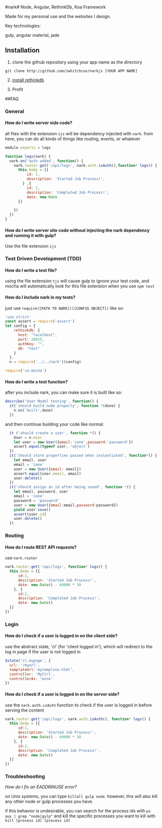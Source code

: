 #nark#
Node, Angular, RethinkDb, Koa Framework

Made for my personal use and the websites I design.

Key technologies:

gulp, angular material, jade

## Installation

1. clone the github repository using your app name as the directory

```shell
git clone http://github.com/zwhitchcox/narkjs [YOUR APP NAME]
```

2. [install rethinkdb](https://www.rethinkdb.com/docs/install/)

3. Profit

##FAQ

### General

#### How do I write server side code?

all files with the extension ```sjs``` will be dependency injected with ```nark```. from here, you can do all kinds of things like routing, events, or whatever

```js
module.exports = logs

function logs(nark) {
  nark.on('auth added', function() {
    nark.router.get('/api/logs', nark.auth.isAuth(),function* logs() {
      this.body = [{
          id: 1,
          description: 'Started Job Process!',
        } ,{
          id: 2,
          description: 'Completed Job Process!',
          date: new Date
      }]

    })
  })
}
```

#### How do I write server site code without injecting the nark dependency and running it with gulp?

Use the file extension `ijs`

### Test Driven Development (TDD)

#### How do I write a test file?

using the file extension `tjs` will cause gulp to ignore your test code,
and mocha will automatically look for this file extension when you use ```npm test```

#### How do I include nark in my tests?

just use ```require([PATH TO NARK])([CONFIG OBJECT])``` like so:

```js
'use strict'
const assert = require('assert')
let config = { 
    rethinkdb: {
      host: "localhost",
      port: 28015,
      authKey: "", 
      db: "test"
    }   
  },  
  n = require('../../nark')(config)

require('co-mocha')
```

#### How do I write a test function?

after you include nark, you can make sure it is built like so:

```js
describe('User Model testing', function() {
  it('should build node properly', function *(done) {
    n.on('built',done)
  })  
```

and then continue building your code like normal:

```js
  it ('should create a user', function *() {
    User = n.User
    let user = new User({email:'zane',password:'password'})
    assert.equal(typeof user, 'object')
  })  
  it('should store properties passed when instantiated', function*() {
    let email, user
    email = 'zane'
    user = new User({email: email})
    assert.equal(user.email, email)
    user.delete()
  })  
  it('should assign an id after being saved', function *() {
    let email, password, user
    email = 'zane'
    password = 'password'
    user = new User({email:email,password:password})
    yield user.save()
    assert(user.id)
    user.delete()
  })
```

### Routing

#### How do I route REST API requests?

use ```nark.router```

```js
nark.router.get('/api/logs', function* logs() {
  this.body = [{
      id:1,
      description: 'Started Job Process!',
      date: new Date() - 60000 * 50
    }, {
      id:2,
      description: 'Completed Job Process!',
      date: new Date()
  }]
})
```

### Login

#### How do I check if a user is logged in on the client side?

use the abstract state, 'cl' (for 'client logged in'), which will redirect to the log in page if the user is not logged in

```js
$state('cl.mypage', {
  url: '/myurl',
  templateUrl:'mytemplate.html',
  controller: 'MyCtrl',
  controllerAs: 'mine'
})
```

#### How do I check if a user is logged in on the server side?

use the ```nark.auth.isAuth``` function to check if the user is logged in before serving the content

```js
nark.router.get('/api/logs', nark.auth.isAuth(), function* logs() {
  this.body = [{
      id:1,
      description: 'Started Job Process!',
      date: new Date() - 60000 * 50
    }, {
      id:2,
      description: 'Completed Job Process!',
      date: new Date()
  }]
})
```

### Troubleshooting

*How do I fix an EADDRINUSE error?*

on Unix systems, you can type ```killall gulp node```. however, this will also kill
any other node or gulp processes you have.

if this behavior is undesirable, you can search for the process ids with ```ps aux | grep "node|gulp"```
and kill the specific processes you want to kill with ```kill [process id] [process id]```
